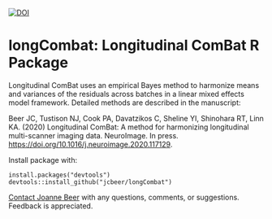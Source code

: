 [![DOI](https://zenodo.org/badge/DOI/10.5281/zenodo.3936045.svg)](https://doi.org/10.5281/zenodo.3936045)

# longCombat: Longitudinal ComBat R Package

Longitudinal ComBat uses an empirical Bayes method to harmonize means and variances of the residuals across batches in a linear mixed effects model framework. Detailed methods are described in the manuscript: 

Beer JC, Tustison NJ, Cook PA, Davatzikos C, Sheline YI, Shinohara RT, Linn KA. (2020) Longitudinal ComBat: A method for harmonizing longitudinal multi-scanner imaging data. NeuroImage. In press. https://doi.org/10.1016/j.neuroimage.2020.117129.

Install package with: 
```{r, include=FALSE}
install.packages("devtools")
devtools::install_github("jcbeer/longCombat")
```

[Contact Joanne Beer](mailto:joanne.beer@pennmedicine.upenn.edu?subject=[GitHub]%20longCombat) with any questions, comments, or suggestions. Feedback is appreciated. 